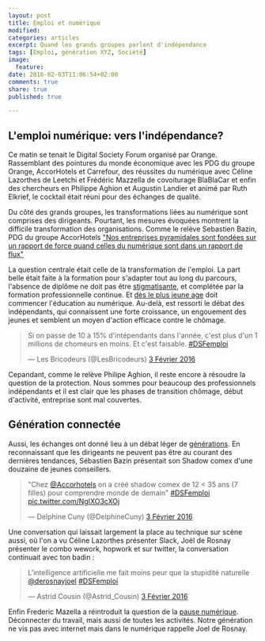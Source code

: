 ```yaml
---
layout: post
title: Emploi et numérique
modified:
categories: articles
excerpt: Quand les grands groupes parlent d'indépendance
tags: [Emploi, génération XYZ, Société]
image:
  feature:
date: 2016-02-03T11:06:54+02:00
comments: true
share: true
published: true

---
```


## L'emploi numérique: vers l'indépendance?

Ce matin se tenait le Digital Society Forum organisé par Orange. Rassemblant des pointures du monde économique avec les PDG du groupe Orange, AccorHotels et Carrefour, des réussites du numérique avec Céline Lazorthes de Leetchi et Frédéric Mazzella de covoiturage BlaBlaCar et enfin des chercheurs en Philippe Aghion et Augustin Landier et animé par Ruth Elkrief, le cocktail était réuni pour des échanges de qualité.

Du côté des grands groupes, les transformations liées au numérique sont comprises des dirigeants. Pourtant, les mesures évoquées montrent la difficile transformation des organisations. Comme le relève Sebastien Bazin, PDG du groupe AccorHotels ["Nos entreprises pyramidales sont fondées sur un rapport de force quand celles du numérique sont dans un rapport de flux"](https://twitter.com/FBrahimi/status/694806023962542080)

La question centrale était celle de la transformation de l'emploi. La part belle était faite à la formation pour s'adapter tout au long du parcours, l'absence de diplôme ne doit pas être [stigmatisante](https://twitter.com/simplonco/status/694800588555567104), et complétée par la formation professionnelle continue. Et [dès le plus jeune age](https://twitter.com/LesBricodeurs/status/694804100156936192) doit commencer l'éducation au numérique. Au-delà, est ressorti le débat des indépendants, qui connaissent une forte croissance, un engouement des jeunes et semblent un moyen d'action efficace contre le chômage.

<blockquote class="twitter-tweet" data-lang="fr"><p lang="fr" dir="ltr">Si on passe de 10 à 15% d&#39;intépendants dans l&#39;année, c&#39;est plus d&#39;un 1 millions de chomeurs en moins. Et c&#39;est faisable. <a href="https://twitter.com/hashtag/DSFemploi?src=hash">#DSFemploi</a></p>&mdash; Les Bricodeurs (@LesBricodeurs) <a href="https://twitter.com/LesBricodeurs/status/694818394894438400">3 Février 2016</a></blockquote>

Cepandant, comme le relève Philipe Aghion, il reste encore à résoudre la question de la protection. Nous sommes pour beaucoup des professionnels indépendants et il est clair que les phases de transition chômage, début d'activité, entreprise sont mal couvertes.

## Génération connectée

Aussi, les échanges ont donné lieu à un débat léger de [générations](https://twitter.com/LesBricodeurs/status/694811369066106880). En reconnaissant que les dirigeants ne peuvent pas être au courant des dernières tendances, Sébastien Bazin présentait son Shadow comex d'une douzaine de jeunes conseillers.
<blockquote class="twitter-tweet" data-lang="fr"><p lang="fr" dir="ltr">&quot;Chez <a href="https://twitter.com/Accorhotels">@Accorhotels</a> on a créé shadow comex de 12 &lt; 35 ans (7 filles) pour comprendre monde de demain&quot; <a href="https://twitter.com/hashtag/DSFemploi?src=hash">#DSFemploi</a> <a href="https://t.co/NgIXO3cXOj">pic.twitter.com/NgIXO3cXOj</a></p>&mdash; Delphine Cuny (@DelphineCuny) <a href="https://twitter.com/DelphineCuny/status/694806644962824192">3 Février 2016</a></blockquote>

Une conversation qui laissait largement la place au technique sur scène aussi, où l'on a vu Céline Lazorthes présenter Slack, Joël de Rosnay présenter le combo wework, hopwork et sur twitter, la conversation continuait avec ton badin :
<blockquote class="twitter-tweet" data-lang="fr"><p lang="fr" dir="ltr">L&#39;intelligence artificielle me fait moins peur que la stupidité naturelle <a href="https://twitter.com/derosnayjoel">@derosnayjoel</a> <a href="https://twitter.com/hashtag/DSFemploi?src=hash">#DSFemploi</a></p>&mdash; Astrid Cousin (@Astrid_Cousin) <a href="https://twitter.com/Astrid_Cousin/status/694812905624244224">3 Février 2016</a></blockquote>


Enfin Frederic Mazella a réintroduit la question de la [pause numérique](https://twitter.com/LesBricodeurs/status/694815484680740864). Déconnecter du travail, mais aussi de toutes les activités. Notre génération ne vis pas avec internet mais dans le numérique rappelle Joel de Rosnay.





<script async src="//platform.twitter.com/widgets.js" charset="utf-8"></script>
